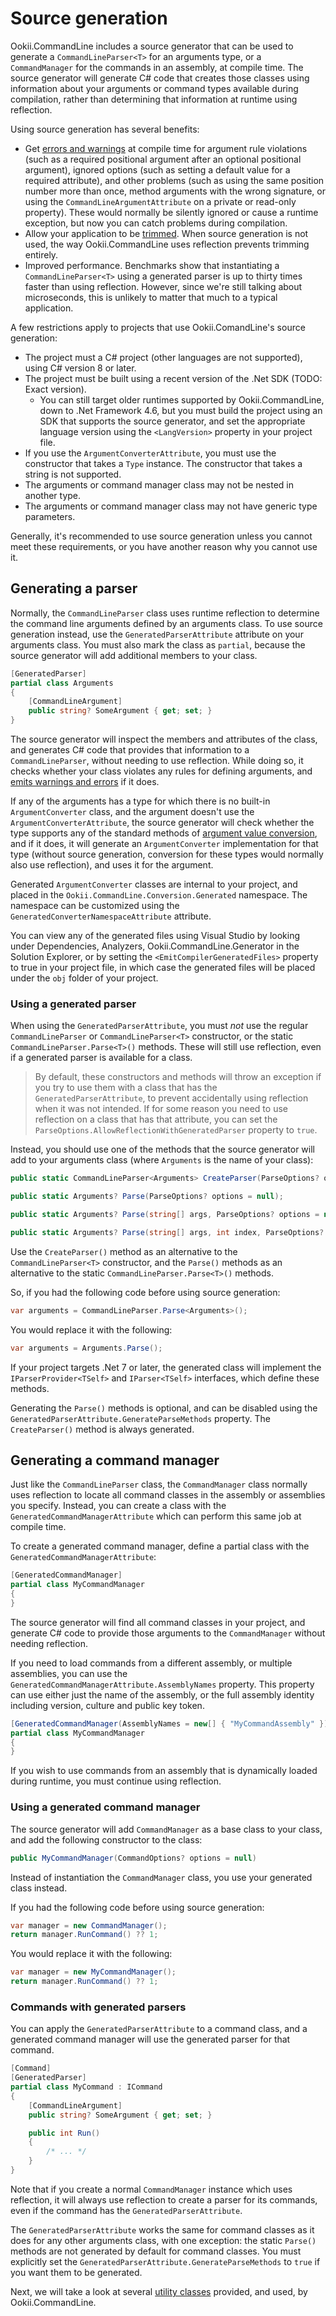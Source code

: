 # Source generation

Ookii.CommandLine includes a source generator that can be used to generate a `CommandLineParser<T>`
for an arguments type, or a `CommandManager` for the commands in an assembly, at compile time. The
source generator will generate C# code that creates those classes using information about your
arguments or command types available during compilation, rather than determining that information at
runtime using reflection.

Using source generation has several benefits:

- Get [errors and warnings](SourceGenerationDiagnostics.md) at compile time for argument rule
  violations (such as a required positional argument after an optional positional argument), ignored
  options (such as setting a default value for a required attribute), and other problems (such as
  using the same position number more than once, method arguments with the wrong signature, or using
  the `CommandLineArgumentAttribute` on a private or read-only property). These would normally be
  silently ignored or cause a runtime exception, but now you can catch problems during compilation.
- Allow your application to be
  [trimmed](https://learn.microsoft.com/dotnet/core/deploying/trimming/trimming-options). When
  source generation is not used, the way Ookii.CommandLine uses reflection prevents trimming
  entirely.
- Improved performance. Benchmarks show that instantiating a `CommandLineParser<T>` using a
  generated parser is up to thirty times faster than using reflection. However, since we're still
  talking about microseconds, this is unlikely to matter that much to a typical application.

A few restrictions apply to projects that use Ookii.ComandLine's source generation:

- The project must a C# project (other languages are not supported), using C# version 8 or later.
- The project must be built using a recent version of the .Net SDK (TODO: Exact version).
  - You can still target older runtimes supported by Ookii.CommandLine, down to .Net Framework 4.6,
    but you must build the project using an SDK that supports the source generator, and set the
    appropriate language version using the `<LangVersion>` property in your project file.
- If you use the `ArgumentConverterAttribute`, you must use the constructor that takes a `Type`
  instance. The constructor that takes a string is not supported.
- The arguments or command manager class may not be nested in another type.
- The arguments or command manager class may not have generic type parameters.

Generally, it's recommended to use source generation unless you cannot meet these requirements, or
you have another reason why you cannot use it.

## Generating a parser

Normally, the `CommandLineParser` class uses runtime reflection to determine the command line
arguments defined by an arguments class. To use source generation instead, use the
`GeneratedParserAttribute` attribute on your arguments class. You must also mark the class as
`partial`, because the source generator will add additional members to your class.

```csharp
[GeneratedParser]
partial class Arguments
{
    [CommandLineArgument]
    public string? SomeArgument { get; set; }
}
```

The source generator will inspect the members and attributes of the class, and generates C# code
that provides that information to a `CommandLineParser`, without needing to use reflection. While
doing so, it checks whether your class violates any rules for defining arguments, and
[emits warnings and errors](SourceGenerationDiagnostics.md) if it does.

If any of the arguments has a type for which there is no built-in `ArgumentConverter` class, and
the argument doesn't use the `ArgumentConverterAttribute`, the source generator will check whether
the type supports any of the standard methods of [argument value conversion](Arguments.md#argument-value-conversion),
and if it does, it will generate an `ArgumentConverter` implementation for that type (without
source generation, conversion for these types would normally also use reflection), and uses it
for the argument.

Generated `ArgumentConverter` classes are internal to your project, and placed in the `Ookii.CommandLine.Conversion.Generated`
namespace. The namespace can be customized using the `GeneratedConverterNamespaceAttribute`
attribute.

You can view any of the generated files using Visual Studio by looking under Dependencies,
Analyzers, Ookii.CommandLine.Generator in the Solution Explorer, or by setting the
`<EmitCompilerGeneratedFiles>` property to true in your project file, in which case the generated
files will be placed under the `obj` folder of your project.

### Using a generated parser

When using the `GeneratedParserAttribute`, you must *not* use the regular `CommandLineParser` or
`CommandLineParser<T>` constructor, or the static `CommandLineParser.Parse<T>()` methods. These will
still use reflection, even if a generated parser is available for a class.

> By default, these constructors and methods will throw an exception if you try to use them with a
> class that has the `GeneratedParserAttribute`, to prevent accidentally using reflection when it
> was not intended. If for some reason you need to use reflection on a class that has that
> attribute, you can set the `ParseOptions.AllowReflectionWithGeneratedParser` property to `true`.

Instead, you should use one of the methods that the source generator will add to your arguments
class (where `Arguments` is the name of your class):

```csharp
public static CommandLineParser<Arguments> CreateParser(ParseOptions? options = null);

public static Arguments? Parse(ParseOptions? options = null);

public static Arguments? Parse(string[] args, ParseOptions? options = null);

public static Arguments? Parse(string[] args, int index, ParseOptions? options = null);
```

Use the `CreateParser()` method as an alternative to the `CommandLineParser<T>` constructor, and the
`Parse()` methods as an alternative to the static `CommandLineParser.Parse<T>()` methods.

So, if you had the following code before using source generation:

```csharp
var arguments = CommandLineParser.Parse<Arguments>();
```

You would replace it with the following:

```csharp
var arguments = Arguments.Parse();
```

If your project targets .Net 7 or later, the generated class will implement the `IParserProvider<TSelf>`
and `IParser<TSelf>` interfaces, which define these methods.

Generating the `Parse()` methods is optional, and can be disabled using the
`GeneratedParserAttribute.GenerateParseMethods` property. The `CreateParser()` method is always
generated.

## Generating a command manager

Just like the `CommandLineParser` class, the `CommandManager` class normally uses reflection to
locate all command classes in the assembly or assemblies you specify. Instead, you can create a
class with the `GeneratedCommandManagerAttribute` which can perform this same job at compile time.

To create a generated command manager, define a partial class with the
`GeneratedCommandManagerAttribute`:

```csharp
[GeneratedCommandManager]
partial class MyCommandManager
{
}
```

The source generator will find all command classes in your project, and generate C# code to provide
those arguments to the `CommandManager` without needing reflection.

If you need to load commands from a different assembly, or multiple assemblies, you can use the
`GeneratedCommandManagerAttribute.AssemblyNames` property. This property can use either just the
name of the assembly, or the full assembly identity including version, culture and public key
token.

```csharp
[GeneratedCommandManager(AssemblyNames = new[] { "MyCommandAssembly" })]
partial class MyCommandManager
{
}
```

If you wish to use commands from an assembly that is dynamically loaded during runtime, you must
continue using reflection.

### Using a generated command manager

The source generator will add `CommandManager` as a base class to your class, and add the
following constructor to the class:

```csharp
public MyCommandManager(CommandOptions? options = null)
```

Instead of instantiation the `CommandManager` class, you use your generated class instead.

If you had the following code before using source generation:

```csharp
var manager = new CommandManager();
return manager.RunCommand() ?? 1;
```

You would replace it with the following:

```csharp
var manager = new MyCommandManager();
return manager.RunCommand() ?? 1;
```

### Commands with generated parsers

You can apply the `GeneratedParserAttribute` to a command class, and a generated command manager
will use the generated parser for that command.

```csharp
[Command]
[GeneratedParser]
partial class MyCommand : ICommand
{
    [CommandLineArgument]
    public string? SomeArgument { get; set; }

    public int Run()
    {
        /* ... */
    }
}
```

Note that if you create a normal `CommandManager` instance which uses reflection, it will always use
reflection to create a parser for its commands, even if the command has the
`GeneratedParserAttribute`.

The `GeneratedParserAttribute` works the same for command classes as it does for any other arguments
class, with one exception: the static `Parse()` methods are not generated by default for command
classes. You must explicitly set the `GeneratedParserAttribute.GenerateParseMethods` to `true` if
you want them to be generated.

Next, we will take a look at several [utility classes](Utilities.md) provided, and used, by
Ookii.CommandLine.
